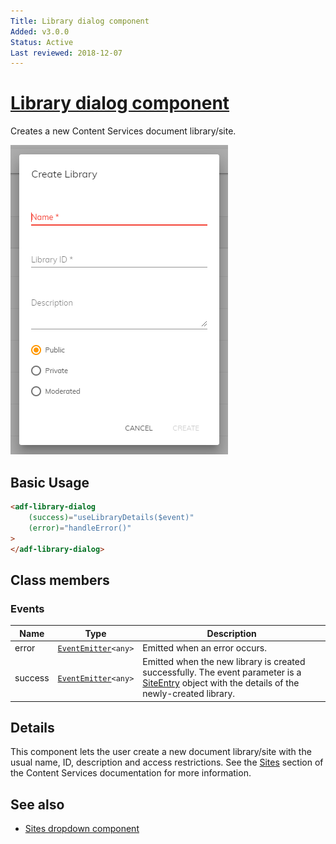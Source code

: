 ```yaml
---
Title: Library dialog component
Added: v3.0.0
Status: Active
Last reviewed: 2018-12-07
---
```


# [Library dialog component](../../../lib/content-services/src/lib/dialogs/library/library.dialog.ts "Defined in library.dialog.ts")

Creates a new Content Services document library/site.

![Dropdown sites](../../docassets/images/CreateLibraryDialog.png)

## Basic Usage

```html
<adf-library-dialog
    (success)="useLibraryDetails($event)"
    (error)="handleError()"
>
</adf-library-dialog>
```

## Class members

### Events

| Name | Type | Description |
| ---- | ---- | ----------- |
| error | [`EventEmitter`](https://angular.io/api/core/EventEmitter)`<any>` | Emitted when an error occurs. |
| success | [`EventEmitter`](https://angular.io/api/core/EventEmitter)`<any>` | Emitted when the new library is created successfully. The event parameter is a [SiteEntry](https://github.com/Alfresco/alfresco-js-api/blob/master/src/alfresco-core-rest-api/docs/SiteEntry.md) object with the details of the newly-created library. |

## Details

This component lets the user create a new document library/site with the usual
name, ID, description and access restrictions. See the
[Sites](https://docs.alfresco.com/6.0/concepts/sites-intro.html)
section of the Content Services documentation for more information.

## See also

-   [Sites dropdown component](../components/sites-dropdown.component.md)

